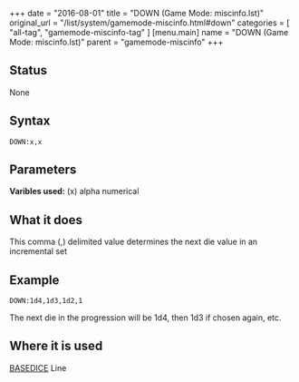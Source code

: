 +++
date = "2016-08-01"
title = "DOWN (Game Mode: miscinfo.lst)"
original_url = "/list/system/gamemode-miscinfo.html#down"
categories = [ "all-tag", "gamemode-miscinfo-tag" ]
[menu.main]
    name = "DOWN (Game Mode: miscinfo.lst)"
    parent = "gamemode-miscinfo"
+++

## Status

None

## Syntax

`DOWN:x,x`

## Parameters




**Varibles used:** (x) alpha numerical

What it does
------------

This comma (,) delimited value determines the next die value in an
incremental set

Example
-------

`DOWN:1d4,1d3,1d2,1`

The next die in the progression will be 1d4, then 1d3 if chosen again,
etc.

Where it is used
----------------

[BASEDICE](/list/system/gamemode-miscinfo/basedice.html) Line

